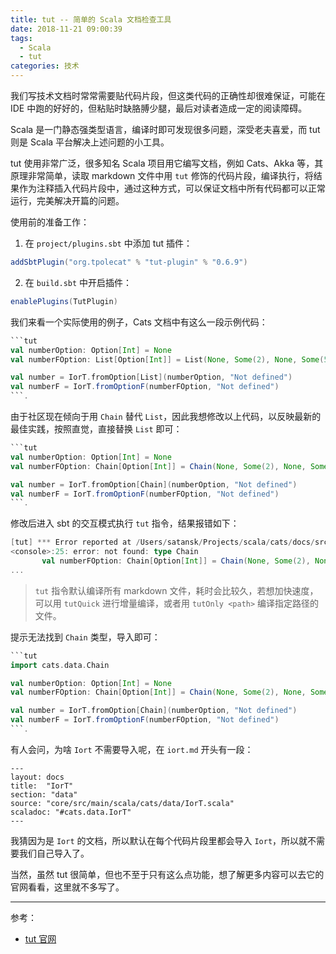 ```yaml
---
title: tut -- 简单的 Scala 文档检查工具
date: 2018-11-21 09:00:39
tags:
  - Scala
  - tut
categories: 技术
---
```


我们写技术文档时常常需要贴代码片段，但这类代码的正确性却很难保证，可能在 IDE 中跑的好好的，但粘贴时缺胳膊少腿，最后对读者造成一定的阅读障碍。

Scala 是一门静态强类型语言，编译时即可发现很多问题，深受老夫喜爱，而 tut 则是 Scala 平台解决上述问题的小工具。

tut 使用非常广泛，很多知名 Scala 项目用它编写文档，例如 Cats、Akka 等，其原理非常简单，读取 markdown 文件中用 `tut` 修饰的代码片段，编译执行，将结果作为注释插入代码片段中，通过这种方式，可以保证文档中所有代码都可以正常运行，完美解决开篇的问题。

使用前的准备工作：

1. 在 `project/plugins.sbt` 中添加 tut 插件：

  ```Scala
  addSbtPlugin("org.tpolecat" % "tut-plugin" % "0.6.9")
  ```

2. 在 `build.sbt` 中开启插件：

  ```Scala
  enablePlugins(TutPlugin)
  ```

我们来看一个实际使用的例子，Cats 文档中有这么一段示例代码：

```Scala
```tut
val numberOption: Option[Int] = None
val numberFOption: List[Option[Int]] = List(None, Some(2), None, Some(5))

val number = IorT.fromOption[List](numberOption, "Not defined")
val numberF = IorT.fromOptionF(numberFOption, "Not defined")
```.
```

由于社区现在倾向于用 `Chain` 替代 `List`，因此我想修改以上代码，以反映最新的最佳实践，按照直觉，直接替换 `List` 即可：

```Scala
```tut
val numberOption: Option[Int] = None
val numberFOption: Chain[Option[Int]] = Chain(None, Some(2), None, Some(5))

val number = IorT.fromOption[Chain](numberOption, "Not defined")
val numberF = IorT.fromOptionF(numberFOption, "Not defined")
```.
```

修改后进入 sbt 的交互模式执行 `tut` 指令，结果报错如下：

```Scala
[tut] *** Error reported at /Users/satansk/Projects/scala/cats/docs/src/main/tut/datatypes/iort.md:230
<console>:25: error: not found: type Chain
       val numberFOption: Chain[Option[Int]] = Chain(None, Some(2), None, Some(5))
...
```

>`tut` 指令默认编译所有 markdown 文件，耗时会比较久，若想加快速度，可以用 `tutQuick` 进行增量编译，或者用 `tutOnly <path>` 编译指定路径的文件。

提示无法找到 `Chain` 类型，导入即可：

```Scala
```tut
import cats.data.Chain

val numberOption: Option[Int] = None
val numberFOption: Chain[Option[Int]] = Chain(None, Some(2), None, Some(5))

val number = IorT.fromOption[Chain](numberOption, "Not defined")
val numberF = IorT.fromOptionF(numberFOption, "Not defined")
```.
```

有人会问，为啥 `Iort` 不需要导入呢，在 `iort.md` 开头有一段：

```
---
layout: docs
title:  "IorT"
section: "data"
source: "core/src/main/scala/cats/data/IorT.scala"
scaladoc: "#cats.data.IorT"
---
```

我猜因为是 `Iort` 的文档，所以默认在每个代码片段里都会导入 `Iort`，所以就不需要我们自己导入了。

当然，虽然 tut 很简单，但也不至于只有这么点功能，想了解更多内容可以去它的官网看看，这里就不多写了。

---

参考：

* [tut 官网](http://tpolecat.github.io/tut/)
